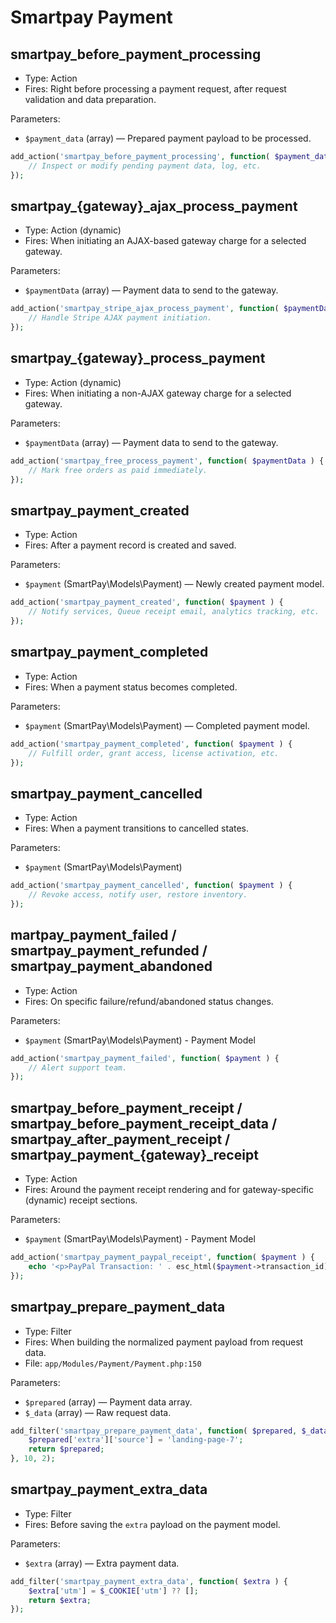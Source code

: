 # Smartpay Payment
## smartpay_before_payment_processing

- Type: Action
- Fires: Right before processing a payment request, after request validation and data preparation.

Parameters:

- `$payment_data` (array) — Prepared payment payload to be processed.

```php
add_action('smartpay_before_payment_processing', function( $payment_data ) {
    // Inspect or modify pending payment data, log, etc.
});
```

## smartpay_{gateway}_ajax_process_payment

- Type: Action (dynamic)
- Fires: When initiating an AJAX-based gateway charge for a selected gateway.

Parameters:

- `$paymentData` (array) — Payment data to send to the gateway.

```php
add_action('smartpay_stripe_ajax_process_payment', function( $paymentData ) {
    // Handle Stripe AJAX payment initiation.
});
```

## smartpay_{gateway}_process_payment

- Type: Action (dynamic)
- Fires: When initiating a non-AJAX gateway charge for a selected gateway.

Parameters:

- `$paymentData` (array) — Payment data to send to the gateway.

```php
add_action('smartpay_free_process_payment', function( $paymentData ) {
    // Mark free orders as paid immediately.
});
```

## smartpay_payment_created

- Type: Action
- Fires: After a payment record is created and saved.

Parameters:

- `$payment` (SmartPay\Models\Payment) — Newly created payment model.

```php
add_action('smartpay_payment_created', function( $payment ) {
    // Notify services, Queue receipt email, analytics tracking, etc.
});
```

## smartpay_payment_completed

- Type: Action
- Fires: When a payment status becomes completed.

Parameters:

- `$payment` (SmartPay\Models\Payment) — Completed payment model.

```php
add_action('smartpay_payment_completed', function( $payment ) {
    // Fulfill order, grant access, license activation, etc.
});
```

## smartpay_payment_cancelled

- Type: Action
- Fires: When a payment transitions to cancelled states.

Parameters:

- `$payment` (SmartPay\Models\Payment)

```php
add_action('smartpay_payment_cancelled', function( $payment ) {
    // Revoke access, notify user, restore inventory.
});
```

## martpay_payment_failed / smartpay_payment_refunded / smartpay_payment_abandoned

- Type: Action
- Fires: On specific failure/refund/abandoned status changes.

Parameters:

- `$payment` (SmartPay\Models\Payment) - Payment Model

```php
add_action('smartpay_payment_failed', function( $payment ) {
    // Alert support team.
});
```

## smartpay_before_payment_receipt / smartpay_before_payment_receipt_data / smartpay_after_payment_receipt / smartpay_payment_{gateway}_receipt

- Type: Action
- Fires: Around the payment receipt rendering and for gateway-specific (dynamic) receipt sections.

Parameters:

- `$payment` (SmartPay\Models\Payment) - Payment Model

```php
add_action('smartpay_payment_paypal_receipt', function( $payment ) {
    echo '<p>PayPal Transaction: ' . esc_html($payment->transaction_id) . '</p>';
});
```



<!-- Filter Hooks -->
## smartpay_prepare_payment_data

- Type: Filter
- Fires: When building the normalized payment payload from request data.
- File: `app/Modules/Payment/Payment.php:150`

Parameters:

- `$prepared` (array) — Payment data array.
- `$_data` (array) — Raw request data.

```php
add_filter('smartpay_prepare_payment_data', function( $prepared, $_data ) {
    $prepared['extra']['source'] = 'landing-page-7';
    return $prepared;
}, 10, 2);
```


## smartpay_payment_extra_data

- Type: Filter
- Fires: Before saving the `extra` payload on the payment model.

Parameters:

- `$extra` (array) — Extra payment data.

```php
add_filter('smartpay_payment_extra_data', function( $extra ) {
    $extra['utm'] = $_COOKIE['utm'] ?? [];
    return $extra;
});
```

